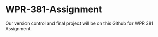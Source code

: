 # WPR-381-Assignment
Our version control and final project will be on this Github for WPR 381 Assignment.
